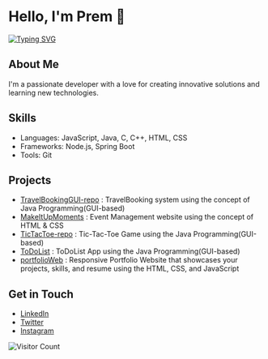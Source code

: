 # Hello, I'm Prem 👋

[![Typing SVG](https://readme-typing-svg.herokuapp.com?font=Fira+Code&pause=1000&width=435&lines=Patel+Prem+%7C+Software+Developer)](https://git.io/typing-svg)

## About Me
I'm a passionate developer with a love for creating innovative solutions and learning new technologies. 

## Skills
- Languages: JavaScript, Java, C, C++, HTML, CSS
- Frameworks: Node.js, Spring Boot
- Tools: Git

## Projects
- [TravelBookingGUI-repo](https://github.com/premptl22/TarvelBookingGUI-repo) : TravelBooking system using the concept of Java Programming(GUI-based)
- [MakeItUpMoments](https://github.com/premptl22/MakeItUpMoments) : Event Management website using the concept of HTML & CSS
- [TicTacToe-repo](https://github.com/premptl22/TicTacToe-repo) : Tic-Tac-Toe Game using the Java Programming(GUI-based)
- [ToDoList](https://github.com/premptl22/ToDoList) : ToDoList App using the Java Programming(GUI-based)
- [portfolioWeb](https://github.com/premptl22/portfolioWeb) : Responsive Portfolio Website that showcases your projects, skills, and resume using the HTML, CSS, and JavaScript

## Get in Touch
- [LinkedIn](https://linkedin.com/in/prem-patel-50a59b27a/)
- [Twitter](https://x.com/prem_ptl22)
- [Instagram](https://www.instagram.com/patelprem_2204/)

![Visitor Count](https://profile-counter.glitch.me/premptk2204/count.svg)
